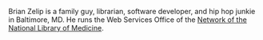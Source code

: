 Brian Zelip is a family guy, librarian, software developer, and hip hop junkie in Baltimore, MD. He runs the Web Services Office of the [Network of the National Library of Medicine](https://nnlm.gov/).
